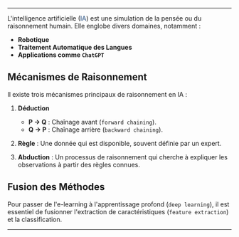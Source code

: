 

---


L'intelligence artificielle (<font color="#1f497d">IA</font>) est une simulation de la pensée ou du raisonnement humain. Elle englobe divers domaines, notamment :

- **Robotique**
- **Traitement Automatique des Langues**
- **Applications comme `ChatGPT`**

## Mécanismes de Raisonnement

Il existe trois mécanismes principaux de raisonnement en IA :

1. **Déduction**
   - **P → Q** : Chaînage avant (`forward chaining`).
   - **Q → P** : Chaînage arrière (`backward chaining`).

2. **Règle** : Une donnée qui est disponible, souvent définie par un expert.

3. **Abduction** : Un processus de raisonnement qui cherche à expliquer les observations à partir des règles connues.

## Fusion des Méthodes

Pour passer de l'e-learning à l'apprentissage profond (`deep learning`), il est essentiel de fusionner l'extraction de caractéristiques (`feature extraction`) et la classification.

---